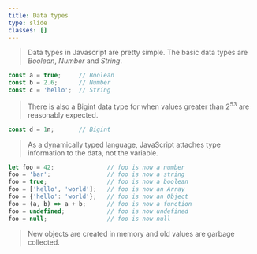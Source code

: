 ```yaml
---
title: Data types
type: slide
classes: []
---
```


> Data types in Javascript are pretty simple. 
The basic data types are *Boolean*, *Number* and *String*. 

```js
const a = true;     // Boolean
const b = 2.6;      // Number
const c = 'hello';  // String
```
> There is also a Bigint data type for when values greater than 2<sup>53</sup> are reasonably expected.
```js
const d = 1n;       // Bigint
```

> As a dynamically typed language, JavaScript attaches type information to the data, not the variable. 

```js
let foo = 42;               // foo is now a number
foo = 'bar';                // foo is now a string
foo = true;                 // foo is now a boolean
foo = ['hello', 'world'];   // foo is now an Array
foo = {'hello': 'world'};   // foo is now an Object
foo = (a, b) => a + b;      // foo is now a function
foo = undefined;            // foo is now undefined
foo = null;                 // foo is now null
```

> New objects are created in memory and old values are garbage collected.